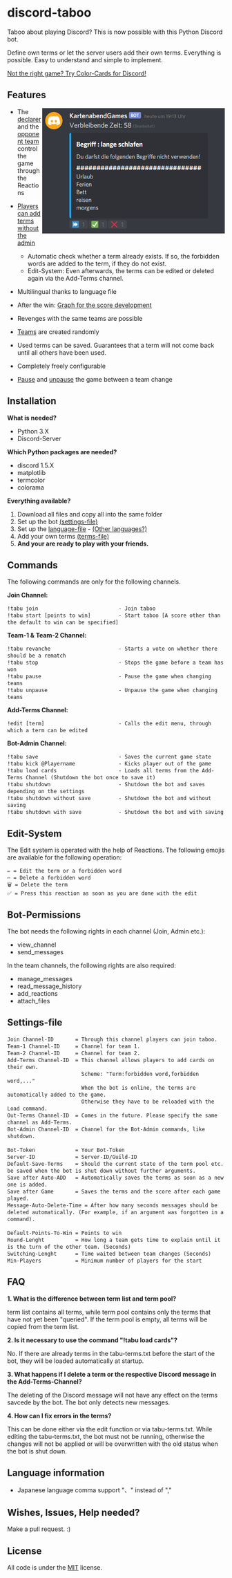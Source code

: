 # discord-taboo

Taboo about playing Discord?
This is now possible with this Python Discord bot.

Define own terms or let the server users add their own terms. Everything is possible. Easy to understand and simple to implement.

[Not the right game? Try Color-Cards for Discord!](https://github.com/Frosch2010/discord-color-cards)

## Features

<img src="https://github.com/Frosch2010/discord-taboo/blob/main/Screenshots/explainer_react.png" height="290" width="423" align="right">

* The [declarer](https://github.com/Frosch2010/discord-taboo/blob/main/Screenshots/explainer_react.png) and the [opponent team](https://github.com/Frosch2010/discord-taboo/blob/main/Screenshots/team_react.png) control the game through the Reactions

* [Players can add terms without the admin](https://github.com/Frosch2010/discord-taboo/blob/main/Screenshots/ADD-Terms.png)
  * Automatic check whether a term already exists. If so, the forbidden words are added to the term, if they do not exist.
  * Edit-System: Even afterwards, the terms can be edited or deleted again via the Add-Terms channel.

* Multilingual thanks to language file

* After the win: [Graph for the score development](https://github.com/Frosch2010/discord-taboo/blob/main/Screenshots/win_graph.png)
  
* Revenges with the same teams are possible
  
* [Teams](https://github.com/Frosch2010/discord-taboo/blob/main/Screenshots/start_message.png) are created randomly  

* Used terms can be saved. Guarantees that a term will not come back until all others have been used.

* Completely freely configurable

* [Pause](https://github.com/Frosch2010/discord-taboo/blob/main/Screenshots/PauseGame.png) and [unpause](https://github.com/Frosch2010/discord-taboo/blob/main/Screenshots/Waiting.png) the game between a team change

## Installation

**What is needed?**
* Python 3.X
* Discord-Server

**Which Python packages are needed?**
* discord 1.5.X
* matplotlib
* termcolor
* colorama

**Everything available?**
1. Download all files and copy all into the same folder
2. Set up the bot [(settings-file)](https://github.com/Frosch2010/discord-taboo/blob/main/tabu-settings.txt)
3. Set up the [language-file](https://github.com/Frosch2010/discord-taboo/blob/main/tabu-language.txt) - [(Other languages?)](https://github.com/Frosch2010/discord-taboo/tree/main/other-languages)
4. Add your own terms [(terms-file)](https://github.com/Frosch2010/discord-taboo/blob/main/tabu-terms.txt)
5. **And your are ready to play with your friends.**

## Commands


The following commands are only for the following channels.

**Join Channel:**
```
!tabu join                          - Join taboo
!tabu start [points to win]         - Start taboo [A score other than the default to win can be specified]
```

**Team-1 & Team-2 Channel:**
```
!tabu revanche                      - Starts a vote on whether there should be a rematch
!tabu stop                          - Stops the game before a team has won
!tabu pause                         - Pause the game when changing teams
!tabu unpause                       - Unpause the game when changing teams
```

**Add-Terms Channel:**
```
!edit [term]                        - Calls the edit menu, through which a term can be edited
```

**Bot-Admin Channel:**
```
!tabu save                          - Saves the current game state
!tabu kick @Playername              - Kicks player out of the game
!tabu load cards                    - Loads all terms from the Add-Terms Channel (Shutdown the bot once to save it)
!tabu shutdown                      - Shutdown the bot and saves depending on the settings
!tabu shutdown without save         - Shutdown the bot and without saving
!tabu shutdown with save            - Shutdown the bot and with saving
```

## Edit-System

The Edit system is operated with the help of Reactions. The following emojis are available for the following operation:
```
✏️ = Edit the term or a forbidden word
✂️ = Delete a forbidden word
🗑 = Delete the term
✅ = Press this reaction as soon as you are done with the edit
```

## Bot-Permissions

The bot needs the following rights in each channel (Join, Admin etc.):
* view_channel
* send_messages

In the team channels, the following rights are also required:
* manage_messages
* read_message_history
* add_reactions
* attach_files


## Settings-file

```
Join Channel-ID       = Through this channel players can join taboo.
Team-1 Channel-ID     = Channel for team 1.
Team-2 Channel-ID     = Channel for team 2.
Add-Terms Channel-ID  = This channel allows players to add cards on their own. 
                        Scheme: "Term:forbidden word,forbidden word,..."
                        When the bot is online, the terms are automatically added to the game.
                        Otherwise they have to be reloaded with the Load command.
Out-Terms Channel-ID  = Comes in the future. Please specify the same channel as Add-Terms.
Bot-Admin Channel-ID  = Channel for the Bot-Admin commands, like shutdown.

Bot-Token             = Your Bot-Token
Server-ID             = Server-ID/Guild-ID
Default-Save-Terms    = Should the current state of the term pool etc. be saved when the bot is shut down without further arguments.
Save after Auto-ADD   = Automatically saves the terms as soon as a new one is added.
Save after Game       = Saves the terms and the score after each game played.
Message-Auto-Delete-Time = After how many seconds messages should be deleted automatically. (For example, if an argument was forgotten in a command).

Default-Points-To-Win = Points to win
Round-Lenght          = How long a team gets time to explain until it is the turn of the other team. (Seconds)
Switching-Lenght      = Time waited between team changes (Seconds)
Min-Players           = Minimum number of players for the start
```

## FAQ

**1. What is the difference between term list and term pool?**

term list contains all terms, while term pool contains only the terms that have not yet been "queried". If the term pool is empty, all terms will be copied from the term list.

**2. Is it necessary to use the command "!tabu load cards"?**

No. If there are already terms in the tabu-terms.txt before the start of the bot, they will be loaded automatically at startup.

**3. What happens if I delete a term or the respective Discord message in the Add-Terms-Channel?**

The deleting of the Discord message will not have any effect on the terms savcede by the bot. The bot only detects new messages.

**4. How can I fix errors in the terms?**

This can be done either via the edit function or via tabu-terms.txt. While editing the tabu-terms.txt, the bot must not be running, otherwise the changes will not be applied or will be overwritten with the old status when the bot is shut down.

## Language information

* Japanese language comma support "、" instead of ","

## Wishes, Issues, Help needed?
Make a pull request. :)


## License
All code is under the [MIT](https://choosealicense.com/licenses/mit/) license.

